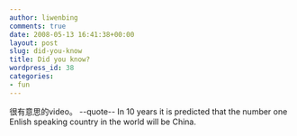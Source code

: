 ```yaml
---
author: liwenbing
comments: true
date: 2008-05-13 16:41:38+00:00
layout: post
slug: did-you-know
title: Did you know?
wordpress_id: 38
categories:
- fun
---
```


很有意思的video。
--quote--
In 10 years it is predicted that the number one Enlish speaking country in the world will be China.


